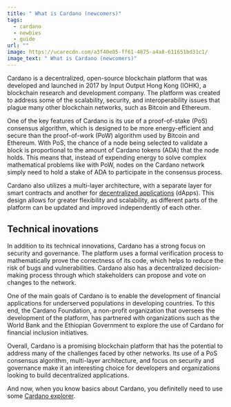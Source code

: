 ```yaml
---
title: " What is Cardano (newcomers)"
tags:
  - cardano
  - newbies
  - guide
url: ""
image: https://ucarecdn.com/a3f40e05-ff61-4875-a4a8-611651bd31c1/
image_text: " What is Cardano (newcomers)"
---
```


Cardano is a decentralized, open-source blockchain platform that was developed and launched in 2017 by Input Output Hong Kong (IOHK), a blockchain research and development company. The platform was created to address some of the scalability, security, and interoperability issues that plague many other blockchain networks, such as Bitcoin and Ethereum.

One of the key features of Cardano is its use of a proof-of-stake (PoS) consensus algorithm, which is designed to be more energy-efficient and secure than the proof-of-work (PoW) algorithm used by Bitcoin and Ethereum. With PoS, the chance of a node being selected to validate a block is proportional to the amount of Cardano tokens (ADA) that the node holds. This means that, instead of expending energy to solve complex mathematical problems like with PoW, nodes on the Cardano network simply need to hold a stake of ADA to participate in the consensus process.

Cardano also utilizes a multi-layer architecture, with a separate layer for smart contracts and another for [decentralized applications](https://cexplorer.io/dapps) (dApps). This design allows for greater flexibility and scalability, as different parts of the platform can be updated and improved independently of each other.

## Technical inovations

In addition to its technical innovations, Cardano has a strong focus on security and governance. The platform uses a formal verification process to mathematically prove the correctness of its code, which helps to reduce the risk of bugs and vulnerabilities. Cardano also has a decentralized decision-making process through which stakeholders can propose and vote on changes to the network.

One of the main goals of Cardano is to enable the development of financial applications for underserved populations in developing countries. To this end, the Cardano Foundation, a non-profit organization that oversees the development of the platform, has partnered with organizations such as the World Bank and the Ethiopian Government to explore the use of Cardano for financial inclusion initiatives.

Overall, Cardano is a promising blockchain platform that has the potential to address many of the challenges faced by other networks. Its use of a PoS consensus algorithm, multi-layer architecture, and focus on security and governance make it an interesting choice for developers and organizations looking to build decentralized applications.

And now, when you know basics about Cardano, you definitelly need to use some [Cardano explorer](https://cexplorer.io/).
